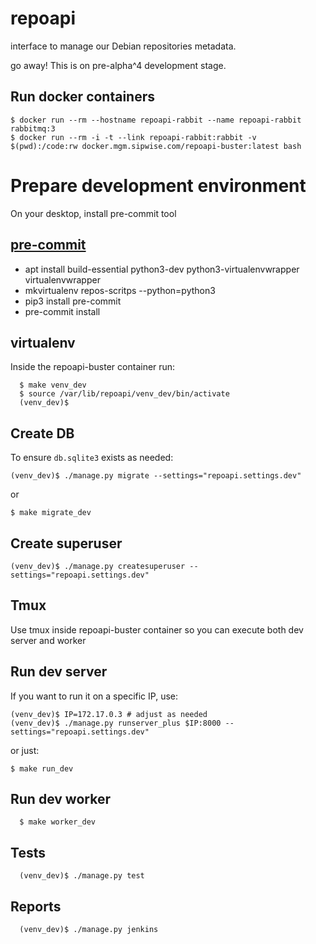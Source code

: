 repoapi
=======

interface to manage our Debian repositories metadata.

go away! This is on pre-alpha^4 development stage.

Run docker containers
---------------------

    $ docker run --rm --hostname repoapi-rabbit --name repoapi-rabbit rabbitmq:3
    $ docker run --rm -i -t --link repoapi-rabbit:rabbit -v $(pwd):/code:rw docker.mgm.sipwise.com/repoapi-buster:latest bash

Prepare development environment
===============================

On your desktop, install pre-commit tool

[pre-commit](https://pre-commit.com/)
-------------------------------------

  * apt install build-essential python3-dev python3-virtualenvwrapper virtualenvwrapper
  * mkvirtualenv repos-scritps --python=python3
  * pip3 install pre-commit
  * pre-commit install

virtualenv
----------
Inside the repoapi-buster container run:

```
  $ make venv_dev
  $ source /var/lib/repoapi/venv_dev/bin/activate
  (venv_dev)$
```

Create DB
---------

To ensure `db.sqlite3` exists as needed:

  ```
  (venv_dev)$ ./manage.py migrate --settings="repoapi.settings.dev"
  ```
  or
  ```
  $ make migrate_dev
  ```

Create superuser
----------------

  ```
  (venv_dev)$ ./manage.py createsuperuser --settings="repoapi.settings.dev"
  ```

Tmux
----

Use tmux inside repoapi-buster container so you can execute both dev server and worker


Run dev server
--------------

If you want to run it on a specific IP, use:

  ```
  (venv_dev)$ IP=172.17.0.3 # adjust as needed
  (venv_dev)$ ./manage.py runserver_plus $IP:8000 --settings="repoapi.settings.dev"
  ```
or just:
  ```
  $ make run_dev
  ```

Run dev worker
--------------

```
  $ make worker_dev
```

Tests
-----

```
  (venv_dev)$ ./manage.py test
```

Reports
-------

```
  (venv_dev)$ ./manage.py jenkins
```
